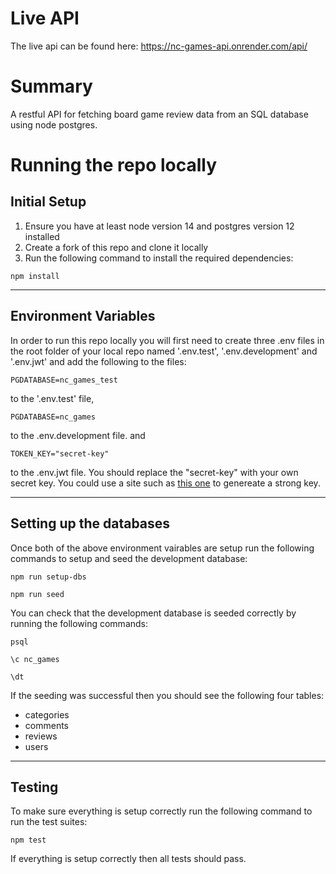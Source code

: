 # Live API

The live api can be found here: https://nc-games-api.onrender.com/api/

# Summary

A restful API for fetching board game review data from an SQL database using node postgres.

# Running the repo locally

## Initial Setup

1. Ensure you have at least node version 14 and postgres version 12 installed
2. Create a fork of this repo and clone it locally
3. Run the following command to install the required dependencies:

```
npm install
```

---

## Environment Variables

In order to run this repo locally you will first need to create three .env files in the root folder of your local repo named '.env.test', '.env.development' and '.env.jwt' and add the following to the files:

```
PGDATABASE=nc_games_test
```

to the '.env.test' file,

```
PGDATABASE=nc_games
```

to the .env.development file. and

```
TOKEN_KEY="secret-key"
```

to the .env.jwt file. You should replace the "secret-key" with your own secret key. You could use a site such as [this one](https://generate-random.org/encryption-key-generator) to genereate a strong key.

---

## Setting up the databases

Once both of the above environment vairables are setup run the following commands to setup and seed the development database:

```
npm run setup-dbs
```

```
npm run seed
```

You can check that the development database is seeded correctly by running the following commands:

```
psql
```

```
\c nc_games
```

```
\dt
```

If the seeding was successful then you should see the following four tables:

- categories
- comments
- reviews
- users

---

## Testing

To make sure everything is setup correctly run the following command to run the test suites:

```
npm test
```

If everything is setup correctly then all tests should pass.
